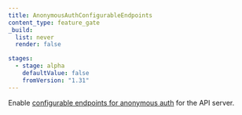 ```yaml
---
title: AnonymousAuthConfigurableEndpoints
content_type: feature_gate
_build:
  list: never
  render: false

stages:
  - stage: alpha 
    defaultValue: false
    fromVersion: "1.31"
---
```

Enable [configurable endpoints for anonymous auth](/docs/reference/access-authn-authz/authentication/#anonymous-authenticator-configuration) 
for the API server.
